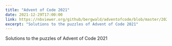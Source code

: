```yaml
---
title: "Advent of Code 2021"
date: 2021-12-29T17:00:00
link: https://nbviewer.org/github/bergwald/adventofcode/blob/master/2021/2021.ipynb
excerpt: "Solutions to the puzzles of Advent of Code 2021"
---
```


Solutions to the puzzles of Advent of Code 2021